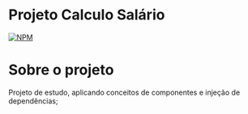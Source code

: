 # Projeto Calculo Salário
[![NPM](https://img.shields.io/npm/l/react)](https://github.com/pedrohf0001/Salary-java/blob/main/LICENSE) 

# Sobre o projeto

Projeto de estudo, aplicando conceitos de componentes e injeção de dependências;

